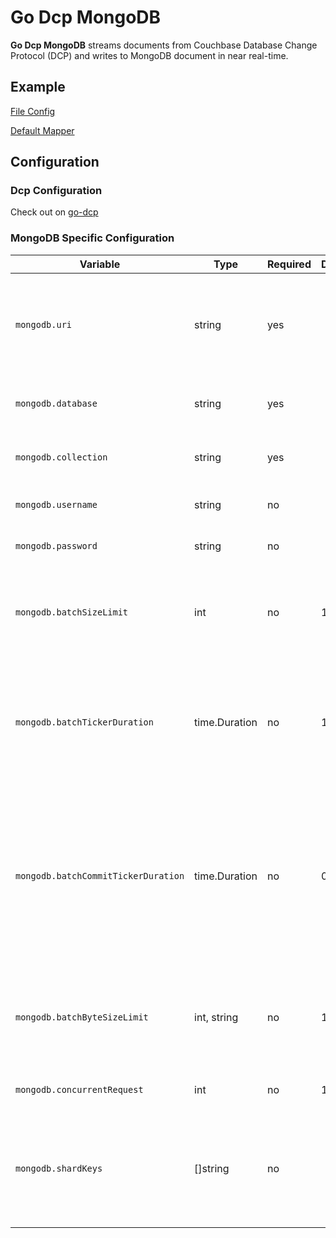 # Go Dcp MongoDB

**Go Dcp MongoDB** streams documents from Couchbase Database Change Protocol (DCP) and writes to
MongoDB document in near real-time.

## Example

[File Config](example/simple/main.go)

[Default Mapper](example/default-mapper/main.go)

## Configuration

### Dcp Configuration

Check out on [go-dcp](https://github.com/Trendyol/go-dcp#configuration)

### MongoDB Specific Configuration

| Variable                            | Type              | Required | Default | Description                                                                                                                                                  |                                                           
|-------------------------------------|-------------------|----------|---------|--------------------------------------------------------------------------------------------------------------------------------------------------------------|
| `mongodb.uri`                       | string            | yes      |         | Defines which Couchbase collection events will be written to which collection.                                                                               |
| `mongodb.database`                  | string            | yes      |         | Defines MongoDB database name.                                                                                                                               |
| `mongodb.collection`                | string            | yes      |         | Defines MongoDB collection name.                                                                                                                             |
| `mongodb.username`                  | string            | no       |         | The username of MongoDB.                                                                                                                                     |
| `mongodb.password`                  | string            | no       |         | The password of MongoDB.                                                                                                                                     |                                                                                                                          |
| `mongodb.batchSizeLimit`            | int               | no       | 1000    | Maximum message count for batch, if exceed flush will be triggered.                                                                                          |
| `mongodb.batchTickerDuration`       | time.Duration     | no       | 10s     | Batch is being flushed automatically at specific time intervals for long waiting messages in batch.                                                          |
| `mongodb.batchCommitTickerDuration` | time.Duration     | no       | 0s      | Configures checkpoint offset save time, By default, after batch flushing, the offsets are updated immediately, this period can be increased for performance. |
| `mongodb.batchByteSizeLimit`        | int, string       | no       | 10mb    | Maximum size(byte) for batch, if exceed flush will be triggered. `10mb` is default.                                                                          |
| `mongodb.concurrentRequest`         | int               | no       | 1       | Concurrent bulk request count.                                                                                                                               |
| `mongodb.shardKeys`                 | []string          | no       |         | List of shard key paths from document for MongoDB sharded clusters. Used in query filters.                                                                   |
